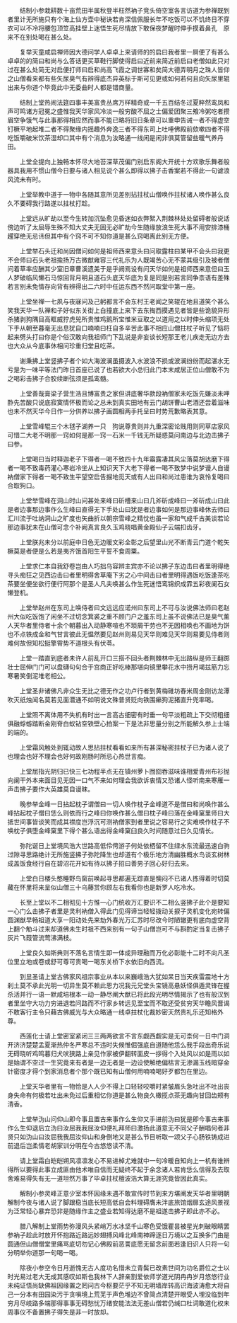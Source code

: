 <!-- { "loadSidebar": true } -->
　　结制小参栽耕数十亩荒田半属秋登半枉然衲子竞头倚空室各言访道为参禅既到者里计无所施只有个海上仙方壶中秘诀若肯深信佩服长年不吃饭可以不饥终日不穿衣可以不冷将腰包顶笠高挂壁上迷悟生死尽情放下敢保夜梦醒时伸手摸着鼻孔　原来不在别处喝在甚么处。

　　复举天童咸启禅师因大德问学人卓卓上来请师的的启曰我者里一屙便了有甚么卓卓的的简曰和尚与么答话更买草鞋行脚使得启曰近前来简近前启曰老僧如此只对过在甚么处简无对启便打师曰启和尚高飞霞之调世寡和矣简大德弄明月之珠人皆仰之山僧看来都有些矢尿臭气有辨得底杰异英标于斯可见更或如何若何且向矢尿里辊出来与你道个毕竟此中无委曲时人都是错商量。

　　结制上堂热闹法筵四事丰美富贵丛席万样精奇或一千五百结冬过夏粹然鸾凤和声可鸣诸方冠冕之盛惟我天华家风冷淡一般穷酸不屈之士偏爱团聚三飧冷粥吃者攒眉空争饿气与此事那得相应然而事不能已略将旧日条章可以重申告诫一者不得虚空钉橛平地起堆二者不得聚缘内摇趣外奔逸三者不得东司上吐唾佛殿前欬嗽四者不得吃饭嚼破米饮茶湿却口其中有个消息为汝略通一线闲是闲非俱莫管留些暖气养丹田。

　　上堂全提向上独畅本怀尽大地苔深草茂偏门别启东阁大开统十方欢歌乐舞者般器具我用不惯山僧今日要与诸人相见说个甚么即得以拂子击香案若不得此一句谑浪风流未有时。

　　上堂举教中道于一物中各随其意所见差别拈拄杖山僧唤作拄杖诸人唤作甚么良久不要碍我行路遂以拄杖打趁。

　　上堂远从旷劫以至今生转加沉坠愈见昏迷如衣弊絮入荆棘林处处留碍者般说话傍边听了太屈辱生殊不知大丈夫无固无必旷劫今生随缘放浪生死大事不用安排漆桶趯穿绝无忌讳但其中有个窍不可不知你道是甚么窍喝离此别无方便。

　　上堂举石头迁和尚因僧问如何是祖师西来意头曰问取露柱曰某甲不会头曰我更不会师曰石头老祖揄扬万古微猷雍容三代礼乐为人既竭苦心无不蒙其级引及被者僧问着草率应酬其少室旧章曹溪遗美于是乎阙焉设有问天华如何是祖师西来意但曰玉人梦破临风懒石马惊回背月明且道石头底天华底为复是同是别若言同争柰语有差殊若言别未免情存向背有辨得出二六时中任运东西不然问取堂中第一座。

　　上堂坐禅一七夙与夜寐问及己躬都言不会东村王老闻之笑辊在地且道笑个甚么笑我天华一队禅和子好似东关街上白撞底上来下去东掏西摸遇见者皆是些诡貌异形杀猪剥狗隅目高眶威狞虎兕所贵惟鸡鹅所宝惟米豆取之以道用之以时伸头缩项无处下手从朝至暮毫无出息犹自口喃喃曰枉自多辛苦此事不相应山僧拄杖子听见了恼将起来劈头打曰你是个俗汉敢向我祖师门下乱说是非妄谈长短那王老儿疾走无边方去也大众从今底事休相问珍重归堂且吃茶。

　　谢秉拂上堂竖拂子者个如大海波澜虽摄波入水波浪不损或波澜纷纷而起湛水无亏是为一味平等法门昨日首座已说了也若欲大小总归此门本末咸居正位山僧敢不为之喝彩击拂子合胶续断弦须是孤鸾髓。

　　上堂善哉膏梁子营生浩且博富贵之家但讲底奢华款段衲僧家未吃饭先嫌淡未呷酢先苦酸只说底寂寞情怀极而论之总未到真实田地有云门胡饼曹山老酒还尝着滋味也未不然天华今日作一分供养以拂子画圆相两手托呈曰时势荒歉略表其意。

　　上堂雪峰辊三个木毬子湖养一只　狗说尊贵则并九重深密论贱用则同草店家风可惜二大老不明那一窍如何是那一窍一石米一千钱无所疑惑莫问南边与北边击拂子曰参。

　　上堂喝曰当时释迦老子下得者一喝不致四十九年霜露凄其风尘落莫胡达磨下得者一喝不致毒药灌心寒岩冷坐从上知识天下大老下得者一喝不致梦中说梦谩人自谩衲僧家下得者一喝不致生平望空启告掘地觅天或有人出曰和尚过患谁为哀怜复喝曰合取狗口。

　　上堂举雪峰在洞山时山问甚处来峰曰斫槽来山曰几斧斫成峰曰一斧斫成山曰此是者边事那边事作么生峰曰直得无下手处山曰犹是者边事如何是那边事峰休去师曰汇川流于吐纳洞山之旷度也矢曲折以朝宗雪峰之精忱也虽一家和气成千古美谈若论那边事犹未在山僧可念个补阙真言良久玉鸡晓唱黄金殿仙子云端扣齿牙。

　　上堂朕兆未分以前庭中日色无边暖文彩全彰之后望里山光不断青云门道个乾矢橛莫是者便是么若是夷齐饿首阳生平誓不食周粟。

　　上堂求仁本自我舒卷岂由人巧拙乌容辨主宾亦不论以拂子东边击曰者里明得绝寻头痴狂之见西边击曰者里明得舍草庵下劣之心中间击曰者里明得遇饭吃饭逢茶吃茶要坐便坐欲行便行阿那个是圣人凡夫唤甚么作生死迷悟鸾锦织成霏五彩夜阑石女懒登机。

　　上堂举赵州在东司上唤侍者曰文远远应诺州曰东司上不可与汝说佛法师曰老赵州大似吃饭饱了闲坐不过切念箕裘之重不顾门户之羞东司上虽不说佛法已是臭气薰人天华者里侍者十余个朝暮出入动静寒喧也不琐屑干劳也不无因相唤也不画地为饼也不点铁成金和气甘言彼此无愠然要见赵州则易见天华则难见天华则易要见侍者则难何故但知松挺擎霄势不道根头有伏苓。

　　上堂一踏直到底者未许人前乱开口三搭不回头者荆棘林中无出路纵是师王翻踯壮士屈伸门门可以盘礴句句合于宫商正好吃棒那堪向镜里攀花水中捞月竭兹筋力忘寒暑笑倒泥堆老相公。

　　上堂圣非诸佛凡非众生无比之德无作之功卢行者到黄梅碓坊舂米周金刚访龙潭吹灭纸烛闻名莫若见面潜通不如明说文殊普贤贬向铁围癞狗泥猪直升兜率喝。

　　上堂照不离体用不失机有时出一言高古细密有时垂一句平淡粗疏上下交彻粗细俱融蜉蝣踏断金刚脊白蚁钻空铁壁心拍案一下是法非思量分别之所能解久参上士端的端的。

　　上堂霜风触处到辄动故人思拈拄杖看看如来所有甚深秘密拄杖子已为诸人说了也理会也好不理会也好何故刚肠时所忌心热世言痴。

　　上堂屈指光阴归已快三七功程半点无在镇州萝卜囫囵吞滋味谁相爱青州布衫抛向阑干外本来面目见无因一口气不来如何理会我欲诉衷情又恐诸人怪听南来寒雁一声击拂子要作大英雄莫自谩昧。

　　晚参举金峰一日拈起枕子谓僧曰一切人唤作枕子金峰道不是僧曰和尚唤作甚么峰拈起枕子僧曰恁么则依而行之峰曰你唤作甚么僧曰枕子峰曰落在金峰窠里师曰大抵世间事皆谈笑而成其襟度岂浮沉可测衲僧家到者里说之容易行之实难唤作枕子不唤枕子俱堕金峰窠里下得个甚么语出得金峰窠臼良久时间随意过日久见情长。

　　弥陀诞日上堂境风浩大世路高低伶俜游子何处依栖留不住绿水东流最迅速白驹过隙寻思路绝计无所施竖拂子弥陀降生也却道有个极乐地方清幽胜概水鸟谈玄树林成盖饭食经行自在碧沼花开如有待以拂子招曰善男子回心好归去来。

　　上堂白日楼头憨睡野鸟窗前唤起寻思都遍无踪直是懊闷不已诸人拣得着时切莫藏在怀里将来呈似山僧三十乌藤赏你顾左右我看你也是新罗人吃冷水。

　　长至上堂以不二相彻见十方惟一心门统收万汇要识不二相么竖拂子此个是要知一心门么击拂子者里是灵利衲僧入得此门见得谛当轻轻拨动关捩子灵机变化宛转偏圆渊猷早畅祖道大享一阳动处先来劫外春光万汇苏时尽改今时陋辙更有底向虚空背上翻个觔斗过来却道佛未生时祖不西来别有一句子山僧岂可不与斟酌定当复击拂子灰片飞葭管流莺沸满枝。

　　上堂良久如斯典则不落名言情生即一体成异理融而万化必彰能十二时不向凡圣位里立地或卷或舒可尊可贵喝一喝东关桥下水依旧向西流。

　　到显圣请上堂古佛家风祖宗事业从本以来巍峨浩大犹如杲日当天疾雷震地十方刹土莫不承此光明一切异生莫不赖此恩力况我元兄堂头宝镜高悬妖怪俱遁灵锋在握杀活并行一语一默咸培根本一动一静尽阐大猷已将此段光明尽情揭示了也有般汉到者里坐守大功力穷进退若问路而不行家乡转远见至宝而不取还受贫穷天华瞻风晋谒不敢客行主令只藉古佛威光与大众略通一线卓拄杖化裁妙密天然贵礼乐还知格外尊。

　　西莲化士请上堂密室紧闭三三两两欲言不言东觑西觑实是无可柰何一日中门洞开济济楚楚孟夏渐热仲冬严寒总不违时失候惟倔强底自道随他恁么我手段出奇乐说无碍晓听鸡鸣暮归犬吠狭路上亲见作家被伊翻转面皮一拶得个入处风以如是雨以如是始谓不空过一生究竟来有者是一边无者是一边设使解绝偏枯言无渗漏玉线暗穿金针密度才得个到家消息者个那个既已知有山僧何用喃喃喝好歹都包在里边。

　　上堂天华者里有一物恰是人人少不得上口轻轻咬嚼时紧皱眉头急吐出不吐出丧身失命有何极若吐出未免过后重相忆你道是甚么物良久橄揽点茶无趣向甘回齿颊有清香。

　　上堂举沩山问仰山即今事且置古来事作么生仰又手进前沩曰犹是即今事古来事作么生仰退后立沩曰汝屈我我屈汝仰便礼拜师曰激扬此道意无不同父子酬唱何者非贤只如沩山曰汝屈我我屈汝仰山和身倒地又是甚么节目听取一颂父子心肠铁铸成进前退后岂柔情老胡家训分明在今古悠悠读不清。

　　请上堂霜白皑皑朔风凛凛发心不易进棹尤难就中一句冷暖自知向上一机有谁辨得所以要得此事立成匪由他术唯自信而无疑终不起于余念诸人若肯恁么信得及去取舍难易得失有无一道坦然万事了毕卓拄杖檀波浩大算无涯究竟皆因此真实。

　　解制小参灵峰正意少室本怀因缘未遇不敢宣传时节到来方堪阐发天华者里明朝解制今夜与诸人说了脚跟稳当底长短高低自会料理碍膺未泮底旅馆烟扉玄途风景视为泛常轻心暴弃恐非是随缘作主之盛业若知得达磨不是祖遂击拂子即此亦不必。

　　腊八解制上堂雨势弥漫风头紧峭万水冰坚千山寒色受饿瞿昙被星光刺破眼睛罢参衲子趁此时放开怀抱路近路远妙翅搏风峰北峰南神蹄逐日万境以之互换多门由是圆通但山僧僧堂里痛骂底切勿记心佛殿前恶詈底愿无留念前面若逢旧识人只将一句分明举你道那一句喝一喝。

　　除夜小参空令日月逝愧无古人度功名惜未立青鬓已改素世间为功名爵位之士以时光易过老大无成其感叹如斯也我林下人辞亲割爱依师学道光阴冉冉岁月悠悠行业未纯证悟尚缺佛祖因缘置之罔问古今枢要茫乎不知无明墙岸转高识海波涛愈大将自己一分本有田园染污于贪嗔境上荒芜于声色堆边不曾简点清楚开眼受人埋没临到年穷月尽岐路多端那得事事无碍愁忧万绪安能法法无差山僧若仍缄口杜词敢道化权未周事仪不备置拂子得失是非一时放却。

